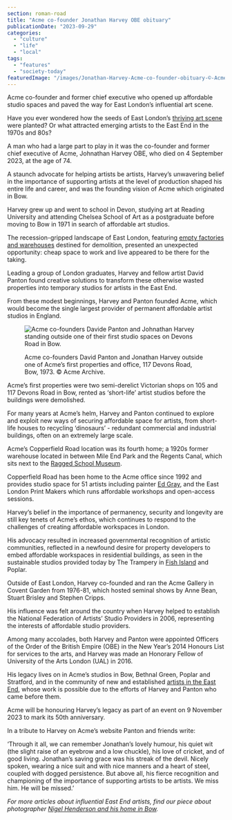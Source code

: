 ```yaml
---
section: roman-road
title: "Acme co-founder Jonathan Harvey OBE obituary"
publicationDate: "2023-09-29"
categories: 
  - "culture"
  - "life"
  - "local"
tags: 
  - "features"
  - "society-today"
featuredImage: "/images/Jonathan-Harvey-Acme-co-founder-obituary-©-Acme-Archive.jpg"
---
```


Acme co-founder and former chief executive who opened up affordable studio spaces and paved the way for East London’s influential art scene. 

Have you ever wondered how the seeds of East London’s [thriving art scene](https://romanroadlondon.com/art-exhibitions-east-london/) were planted? Or what attracted emerging artists to the East End in the 1970s and 80s? 

A man who had a large part to play in it was the co-founder and former chief executive of Acme, Johnathan Harvey OBE, who died on 4 September 2023, at the age of 74. 

A staunch advocate for helping artists be artists, Harvey’s unwavering belief in the importance of supporting artists at the level of production shaped his entire life and career, and was the founding vision of Acme which originated in Bow. 

Harvey grew up and went to school in Devon, studying art at Reading University and attending Chelsea School of Art as a postgraduate before moving to Bow in 1971 in search of affordable art studios.

The recession-gripped landscape of East London, featuring [empty factories and warehouses](https://romanroadlondon.com/chisenhale-art-place-bow/) destined for demolition, presented an unexpected opportunity: cheap space to work and live appeared to be there for the taking. 

Leading a group of London graduates, Harvey and fellow artist David Panton found creative solutions to transform these otherwise wasted properties into temporary studios for artists in the East End. 

From these modest beginnings, Harvey and Panton founded Acme, which would become the single largest provider of permanent affordable artist studios in England.

<figure>

![Acme co-founders Davide Panton and Johnathan Harvey standing outside one of their first studio spaces on Devons Road in Bow.](/images/Acme-co-founders-David-Panton-Jonathan-Harvey-1973.-©-Acme-Archive-1024x683.jpg)

<figcaption>

Acme co-founders David Panton and Jonathan Harvey outside one of Acme’s first properties and office, 117 Devons Road, Bow, 1973. © Acme Archive.

</figcaption>

</figure>

Acme’s first properties were two semi-derelict Victorian shops on 105 and 117 Devons Road in Bow, rented as ‘short-life’ artist studios before the buildings were demolished. 

For many years at Acme’s helm, Harvey and Panton continued to explore and exploit new ways of securing affordable space for artists, from short-life houses to recycling ‘dinosaurs’ - redundant commercial and industrial buildings, often on an extremely large scale.

Acme’s Copperfield Road location was its fourth home; a 1920s former warehouse located in between Mile End Park and the Regents Canal, which sits next to the [Ragged School Museum](https://romanroadlondon.com/copperfield-road-ragged-school-history/). 

Copperfield Road has been home to the Acme office since 1992 and provides studio space for 51 artists including painter [Ed Gray](https://romanroadlondon.com/artist-ed-gray-painting-east-london/), and the East London Print Makers which runs affordable workshops and open-access sessions.

Harvey’s belief in the importance of permanency, security and longevity are still key tenets of Acme’s ethos, which continues to respond to the challenges of creating affordable workspaces in London. 

His advocacy resulted in increased governmental recognition of artistic communities, reflected in a newfound desire for property developers to embed affordable workspaces in residential buildings, as seen in the sustainable studios provided today by The Trampery in [Fish Island](https://romanroadlondon.com/history-fish-island/) and Poplar. 

Outside of East London, Harvey co-founded and ran the Acme Gallery in Covent Garden from 1976-81, which hosted seminal shows by Anne Bean, Stuart Brisley and Stephen Cripps.

His influence was felt around the country when Harvey helped to establish the National Federation of Artists’ Studio Providers in 2006, representing the interests of affordable studio providers. 

Among many accolades, both Harvey and Panton were appointed Officers of the Order of the British Empire (OBE) in the New Year’s 2014 Honours List for services to the arts, and Harvey was made an Honorary Fellow of University of the Arts London (UAL) in 2016.

His legacy lives on in Acme’s studios in Bow, Bethnal Green, Poplar and Stratford, and in the community of new and established [artists in the East End](https://romanroadlondon.com/ali-smith-artist-printmaker-bow-east-london/), whose work is possible due to the efforts of Harvey and Panton who came before them. 

Acme will be honouring Harvey’s legacy as part of an event on 9 November 2023 to mark its 50th anniversary. 

In a tribute to Harvey on Acme’s website Panton and friends write: 

‘Through it all, we can remember Jonathan’s lovely humour, his quiet wit (the slight raise of an eyebrow and a low chuckle), his love of cricket, and of good living. Jonathan’s saving grace was his streak of the devil. Nicely spoken, wearing a nice suit and with nice manners and a heart of steel, coupled with dogged persistence. But above all, his fierce recognition and championing of the importance of supporting artists to be artists. We miss him. He will be missed.’

_For more articles about influential East End artists, find our piece about photographer_ [_Nigel Henderson and his home in Bow_](https://romanroadlondon.com/nigel-henderson-photographer-chisenhale-road-bow-home/)_._ 

